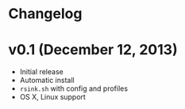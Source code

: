 # Changelog

# v0.1 (December 12, 2013)
* Initial release
* Automatic install
* `rsink.sh` with config and profiles
* OS X, Linux support
